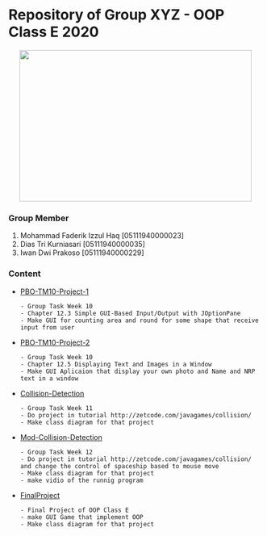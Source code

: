 # Repository of Group XYZ - OOP Class E 2020
<p align="center">
  <img width="460" height="300" src="https://freepngimg.com/thumb/java/85390-java-language-text-programming-logo-programmer.png">
</p>

### Group Member
1. Mohammad Faderik Izzul Haq [05111940000023]
2. Dias Tri Kurniasari [05111940000035]
3. Iwan Dwi Prakoso [05111940000229]

### Content
- <a href="PBO-TM10-Project-1">PBO-TM10-Project-1</a>
  ```
  - Group Task Week 10
  - Chapter 12.3 Simple GUI-Based Input/Output with JOptionPane 
  - Make GUI for counting area and round for some shape that receive input from user
  ```
- <a href="PBO-TM10-Project-2">PBO-TM10-Project-2</a>
  ```
  - Group Task Week 10
  - Chapter 12.5 Displaying Text and Images in a Window
  - Make GUI Aplicaion that display your own photo and Name and NRP text in a window
  ```
- <a href="Collision-Detection">Collision-Detection</a>
  ```
  - Group Task Week 11
  - Do project in tutorial http://zetcode.com/javagames/collision/
  - Make class diagram for that project
  ```
- <a href="Mod-Collision-Detection">Mod-Collision-Detection</a>
  ```
  - Group Task Week 12
  - Do project in tutorial http://zetcode.com/javagames/collision/ and change the control of spaceship based to mouse move
  - Make class diagram for that project
  - make vidio of the runnig program
  ```
- <a href="FinalProject">FinalProject</a>
  ```
  - Final Project of OOP Class E
  - make GUI Game that implement OOP
  - Make class diagram for that project
  ```
